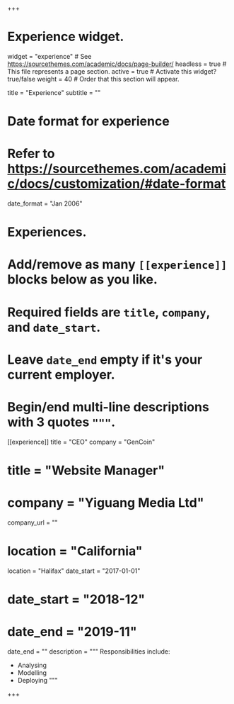 +++
# Experience widget.
widget = "experience"  # See https://sourcethemes.com/academic/docs/page-builder/
headless = true  # This file represents a page section.
active = true  # Activate this widget? true/false
weight = 40  # Order that this section will appear.

title = "Experience"
subtitle = ""

# Date format for experience
#   Refer to https://sourcethemes.com/academic/docs/customization/#date-format
date_format = "Jan 2006"

# Experiences.
#   Add/remove as many `[[experience]]` blocks below as you like.
#   Required fields are `title`, `company`, and `date_start`.
#   Leave `date_end` empty if it's your current employer.
#   Begin/end multi-line descriptions with 3 quotes `"""`.

[[experience]]
    title = "CEO"
    company = "GenCoin"
   # title = "Website Manager"
   # company = "Yiguang Media Ltd"
   company_url = ""
   # location = "California"
   location = "Halifax"
   date_start = "2017-01-01"
   # date_start = "2018-12"
   # date_end = "2019-11"
   date_end = ""
   description = """
   Responsibilities include:

   * Analysing
   * Modelling
   * Deploying
   """
 
   



+++
